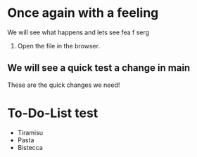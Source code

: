 # Once again with a feeling

We will see what happens and lets see fea f serg

1. Open the file in the browser.

## We will see a quick test a change in main
These are the quick changes we need!

# To-Do-List test

* Tiramisu
* Pasta
* Bistecca